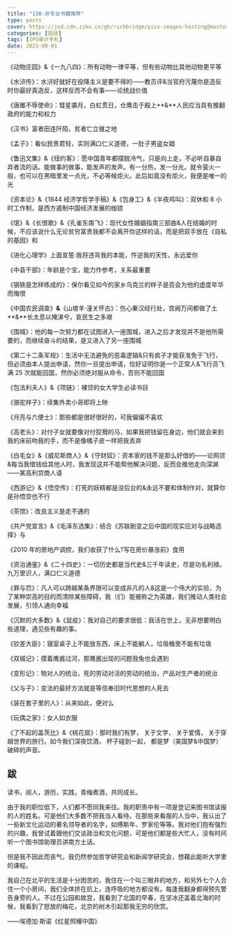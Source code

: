 ```yaml
---
title: "130-非专业书籍推荐"
type: posts
cover: https://jsd.cdn.zzko.cn/gh/richbridge/picx-images-hosting@master/thumbnail/audit.jpg
categories: [投技]
tags: [IPO审计手札]
date: 2023-08-01
---
```

《动物庄园》&《一九八四》：所有动物一律平等，但有些动物比其他动物更平等

《水浒传》：水浒好就好在投降主义是要不得的——教员评&当官府污蔑你是造反时你最好真造反，这样反而不会有事——论统战价值

《唐雎不辱使命》：彗星袭月，白虹贯日，仓鹰击于殿上**&**人民应当具有推翻政府的能力和权力

《汉书》富者田连阡陌，贫者亡立锥之地

《孟子》：看似民贵君轻，实则满口仁义道德，一肚子男盗女娼

《鲁迅文集》&《纽约客》：愿中国青年都摆脱冷气，只是向上走，不必听自暴自弃者流的话。能做事的做事，能发声的发声。有一分热，发一分光。就令萤火一般，也可以在黑暗里发一点光，不必等候炬火。此后如竟没有炬火，我便是唯一的光

《资本论》&《1844 经济学哲学手稿》&《包身工》&《半夜鸡叫》：双休和 8 小时工作制，是西方遏制中国经济发展的枷锁

《氓》&《长恨歌》&《孔雀东南飞》：现代女性婚姻指南三部曲&人在结婚的时候，不应该说什么无论贫穷富贵我都不会离开你这样的话，而是把双手放在《自私的基因》和

《进化心理学》上面宣誓:我将违背我的本能，忤逆我的天性，永远爱你

《中县干部》：年龄是个宝，能力作参考，关系最重要

《钢铁是怎样练成的》：保尔看见如今的家乡乌克兰的样子是否会为他的虚度年华而悔恨

《中国农民调查》**&**《山坡羊·潼关怀古》：伤心秦汉经行处，宫阙万间都做了土**&**长太息以掩涕兮，哀民生之多艰

《围城》：他的每一次努力都在试图进入一座围城，进入之后才发现并不是他所需要的，而继续奋斗的结果，是又进入了另一座围城

《第二十二条军规》：生活中无法避免的恶毒逻辑&只有疯子才能获准免于飞行，但必须由本人提出申请，然你一旦提出申请，恰好证明你是一个正常人&飞行员飞满 25 次就能回国，然你必须绝对服从命令，否则不能回国

《包法利夫人》&《项链》：裸贷的女大学生必读书目

《骆驼祥子》：续集外卖小哥即将上映

《月亮与六便士》：那些都是很好很好的，可我偏偏不喜欢

《高老头》：对付子女就要像对付狡猾的马，如果我把钱留在身边，他们就会来到我的床前吻我的手，而不是像橘子皮一样把我丢弃

《白毛女》&《威尼斯商人》&《守财奴》：资本家的钱不是那么好借的——论网贷&每当我借钱给其他人时，我发现这并不能帮他解决问题，反而会推他走向深渊——某高利贷商人语

《西游记》&《悟空传》：打死的妖精都是没后台的&永远不要和体制作对，就算你是孙悟空也不行

《茶馆》：改良主义是走不通的

《共产党宣言》&《毛泽东选集》：结合《苏联剧变之后中国的现实应对与战略选择》与

《2010 年的房地产调控，我们收获了什么?写在房价暴涨前》食用

《资治通鉴》&《二十四史》：一切历史都是当代史&三千年读史，尽是功名利禄。九万里识人，满口仁义道德

《罪与罚》：凡人可以跨越某条界限可以变成非凡的人&这是一个伟大的实验，为了某种崇高的目的而清除某些障碍，我（们）能被称之为英雄，我们推动人类社会发展，引领人通向幸福

《沉默的大多数》&《鼠疫》：我对自己的要求很低：我活在世上，无非想要明白些道理，遇见些有趣的事。

《钦差大臣》：寝室桌子上不能放东西，床上不能躺人，垃圾桶里不能有垃圾

《双城记》：摸着鹰酱过河，那鹰酱出现的问题我兔也会遇到

《变形记》：物对人的统治，死的劳动对活的劳动的统治，产品对生产者的统治

《父与子》：变法的最好方法就是等信奉旧时代思想的人死去

《装在套子里的人》：从来如此，便对么

《玩偶之家》：女人如衣服

《了不起的盖茨比》&《桃花扇》：那时我们有梦， 关于文学， 关于爱情， 关于穿越世界的旅行。如今我们深夜饮酒， 杯子碰到一起， 都是梦（美国梦&中国梦）破碎的声音。

## 跋

读书，阅人，游历，实践，青梅煮酒，共同成长。

由于我的职位低下，人们都不愿同我来往。我的职责中有一项是登记来图书馆读报的人的姓名。可是他们大多数不把我当人看待。在那些来看报的人当中，我认出了一些新文化运动的著名领导者的名字，如傅斯年、罗家伦等等。我对他们抱有强烈的兴趣，我曾试着跟他们交谈政治和文化问题，可是他们都是些大忙人，没有时间听一个图书馆助理员讲南方土话。

但是我不因此而丧气，我仍然参加哲学研究会和新闻学研究会，想藉此能听大学里的课程。

我自己在北平的生活是十分困苦的，我住在一个叫三眼井的地方，和另外七个人合住一个小房间，我们全体挤在炕上，连呼吸的地方都没有。每逢我翻身都得预先警告身旁的人。不过在公园和故宫，我看到了北国的早春，在坚冰还盖着北海的时 候，我看到了怒放的梅花，北京的树木引起那我无穷的欣赏。

——埃德加·斯诺《红星照耀中国》
